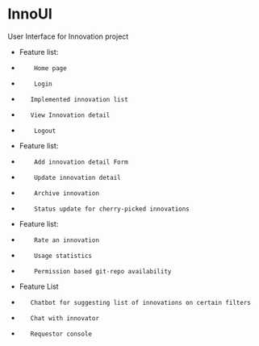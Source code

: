 # InnoUI
User Interface for Innovation project

* Feature list:
 *         Home page
 *         Login
 *        Implemented innovation list
 *        View Innovation detail
 *         Logout
* Feature list:
 *         Add innovation detail Form
 *         Update innovation detail
 *         Archive innovation
 *         Status update for cherry-picked innovations
* Feature list:
 *         Rate an innovation
 *         Usage statistics
 *         Permission based git-repo availability
* Feature List
 *        Chatbot for suggesting list of innovations on certain filters
 *        Chat with innovator
 *        Requestor console
